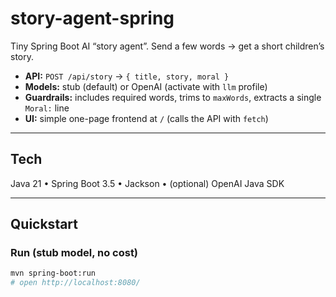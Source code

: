 # story-agent-spring

Tiny Spring Boot AI “story agent”. Send a few words → get a short children’s story.

- **API:** `POST /api/story` → `{ title, story, moral }`
- **Models:** stub (default) or OpenAI (activate with `llm` profile)
- **Guardrails:** includes required words, trims to `maxWords`, extracts a single `Moral:` line
- **UI:** simple one-page frontend at `/` (calls the API with `fetch`)

---

## Tech
Java 21 • Spring Boot 3.5 • Jackson • (optional) OpenAI Java SDK

---

## Quickstart

### Run (stub model, no cost)
```bash
mvn spring-boot:run
# open http://localhost:8080/
